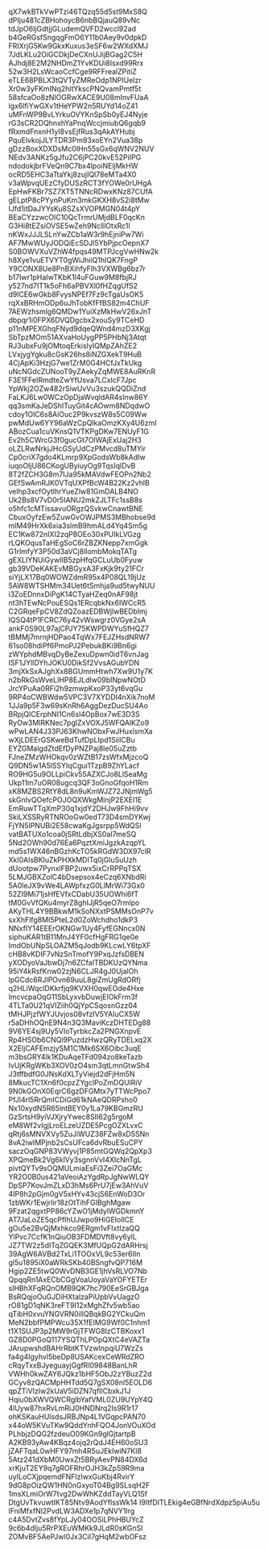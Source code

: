 qX7wkBTkVwPTzi46TQzq55d5st9MxS8Q
dPIju481cZBHohoycB6nbBQjauQ89vNc
tdJpO6IjGdtjjGLudemQVFD2wccl92ad
b4GeRGsfSngqgFmO6Y11b0Aey9v0dpkD
FRIXrjG5Kw9GkxKuxus3eSF6w2WXdXMJ
7JdLKLu2OiGCDkjDeCXnUJijBGag2C5H
AJhdj8E2M2NHDmZ1YvKDUi8Isxd99Rrx
52w3H2LsWcaoCcfCge9RFFrealZPitiZ
eTLE68PBLX3tQVTyZMReOdp1NPIUeIzr
Xr0w3yFKmINq2hltYkscPNQvamPmtf5t
58sfcaOo8zNlOGRwXACE9U08mInvFUaA
lgx6lfiYwGXv1tHeYPW2n5RUYd14oZ41
uMFnWP9BvLYrkuOVYKnSpSb0yEJ4Nyje
rG3sCR2DQhnxhYaPnqWccjmiubQ6gqb9
fRxmdFnxnH1yI8vsEjfRus3qAkAYHubj
PquElvkojJLYTDR3Pm93xoEYn2Vua38p
gDzzBoxXDXDsMc0IHn55sGx6qWNV2NUV
NEdv3ANKz5gJfu2C6jPC20kvE52PiIPG
ndodokjbrFVeQn9C7bx4lpoiNEljMkHW
ocRD5EHC3aTtaYkj8zujIQl78eMTa4X0
v3aWpvqUEzCfyDUSzRCT3fYOWe0rUHgA
EpHwFKBr7SZ7XT5TNNcRDwxKNz87CUfA
gELptP8cPYynPuKm3mkGKXH8vS2i8tMw
IJfd1itDaJYYsKu8SZsXVOPMGN04t4pY
BEaCYzzwcOlC10QcTrmrUMjdBLF0qcKn
G3Hi8tEZsiOVSE5wZeh9NclllOtxRc1l
nKWxJJJLSLnYwZCb1aW3r9hEjniPw7Wi
AF7MwWUyJODQiEcSDJl5YbPjpcOepnX7
S0BOWVXuVZhW4fpqs49MTPJcgVwHNw2k
h8Xye1vuETVYT0gWiJhiiQ1hIQK7FngP
Y9CONX8Ue8PnBXihfyFlh3VXWBg6bz7r
b17Iwr1pHaIwTKbK1l4uFGuw9M8fbjRJ
y527nd7IT1k5oFh6aPBVXl0fHZqgUfS2
d9lCE6wGkb8FvysNPEf7Fz9cTgaUsOK5
rqXxBRHmODp6uJhTobKfFfBS82m4ChUF
7AEWzhsmlg6QMDw1YuiXzMkHwV26xJnT
dbpqr1i0FPX6DVQDgcbx2xouSy9TCeHD
p11nMPEXGhqFNyd9dqeQWnd4mzD3XKgj
SbTpzMOm51AXvaHoUygPP5PHbNj3Atqt
RJ3ubxFu9jOMtoqErkisIyIQMpZAhZE2
LVxjygYgku8cGsK26hs8iNZGXekT9HuB
4CjApKi3HzjG7we1ZrM0G4HCfJxTkUkg
uNcNGdcZUNooT9yZAekyZqMWE8AuRKnR
F3E1FFeIRmdteZwYfUsva7LCxIcF7Jpc
YpWkj2OZw482rSiwUvVu3szukQQDiZnd
FaLKJ6Lw0WCzOpDjaWvqldAR4sInw86Y
qq3smKaJeDShITuyGit4cAOwm8NDqdwO
cdoy1OlC6s8AiOuc2P9kvszW8s5C09Ww
pwMdUw6YY96aWzCpQlkaOmzKXy4U6zmI
ABozCua1cuVKnsQ1VTKPgDKw7ENUyF1G
Ev2h5CWrcG3f0gucGt7OlWAjExUaj2H3
oLZLRwNrkjJHcGSyUdCzPMvcd8uTMYir
Cp0criX7gdo4KLmrp9XpGodsWb8kAdIw
iuqoOIjU86CKogUByiuyOg9TqsIqIDvB
8T2fZCH3G8m7IJa95kMAVdwFEOPn2Nb2
GEfSwAmRJK0VTqUXPfBcW4B22Kz2vhlB
velhp3xcfOytlhrYueZlw81GmDALB4NO
Uk2Bs8V7vD0r5IANU2mkZJLTFc1ssB8s
o5hfc1cMTissavuORgzQSvkwCnawtBNE
CbuxOyfzEw5ZuwGvOWJPMS3MBhobse9d
mlM49HrXk6xia3slmB9hmALd4Yq4Sm5g
EC1Kw872nIXI2zqP8OEo30xPUIkLVGzg
rLQKOqusTaHEgSoC6rZBZKNepp7xmGgk
G1rlmfyY3P50d3aVCj8llombMokqTATg
gEXLIYNUiGywIlB5zpHfqGCLuUb0Fyuw
gb39VDeKAKEvMBGyxA3FxKjk9ty21FCr
siYjLX17Bq0WOWZdmR95x4P08QL19jUz
5AW8WTSHMm34Uet6tSmhja9ud5twyNUU
i3ZoEDnnxDiPgK14CTyaHZeq0nAF98jt
nt3hTEwNcPouESQs1ERcqbkNx6IWCcR5
C2GRqeFpCV8ZdQZoazEDBWjlwBEDblmj
IQSQ4tP1FCRC76y42vWswgrz0VGye2sA
ankF0S90L97ajCPJY75KWPDWYuSfHQZ7
tBMMj7mrnjHDPao4TqWx7FEJZHsdNRW7
61so08hdiPf6PmoPJ2PebukBKi9Bn6gi
zWYphdMBvqDyBeZexuDpwn0idT6vnJag
ISF1JYllDYhJOKU0DikSf2VvsAGubYDN
3mjXkSxAJghXx8BGUmmHtwh7Xw9U1y7K
n2bRkGsWveLIHP8EJLdlw09bINpwNOtD
JrcYPuAa0RFi2h9zmwpKxoP33yt6vqGu
9RP4oCWBWdw5VPC3V7XYDDI4nXik7noM
1JJa9p5F3w69sKnRh6AggDezDucSU4Ao
BRpjQICErphNI1Cn6sl4OpBox7wE3D3S
RyOw3MlRKNec7pgIZxVOXJ5WFQAlKZo9
wPwLAN4J33PJ63KhwNObxFwJHuxlsmXa
wXjLDEErGSKweBdTufDpLIpd1SiiICBu
EYZGMalgdZtdEfDyPNZPaj8le05uZztb
FJneZMzWHOkqv0zWZtB17zsWfxMjzcoQ
Q9DN5w1A5lSSYIqCgui1TzpB9ZhYLacf
RO9HG5u9OLLpiCkv55AZXCJo8LlSeaMg
Ukp11m7uOR08ugcq3QF3oGnoGfqoH1Rm
xK8MZBS2RtY8dL8n9uKmWJZ72JNjmWg5
skGnIvQOefcPOJOQXWkgMinjP2EXEI1E
EmRuwTTqXmP30q1xjdY2DHJw9FhHi9vv
SkiLXSSRyRTNROoGw0edT73D4smDYKwj
FjYN5lPNUBi2E58cwaKgJgsrpp5WdQSl
vatBATUXo1coa0jSRtLdbjXS0aI7meSQ
5Nd2OWh90d76Ea6PqztXmiJgzkAzqpYL
md5s1WX46nBGzhKcTO5kRGdW3DX97clR
XkI0AlsBKIuZkPHXkMDITq0jGluSuUzh
dUootpw7PynxlFBP2uwx5ixCrRPPqTSX
5LMJGBXZolC4bDsepsox4eCzq6XNbdRi
5A0leJX9vWe4LAWpfxzG0LlMrWi73Gx0
52ZI9Mi71jsHfEVfxCDabU35UOWhi6fT
tM0GvVfQKu4myrZ8ghIJjR5qeO7rmlpo
AKyTHL4Y9BBkwM1kSoNXxtPSMMsOnP7v
sxXhFlfg8MI5PteL2d0ZoWchdho1dkP3
NNxfIY14EEErOKNGw1Uy4FyfEGNncx0N
siphuKAR1tB11MnJ4YF0cfHgFRG1qe0e
ImdObUNpSLOAZM5qJodb9KLcwLY6tpXF
cHB8vKDIF7vNzSnTmofY9PxqJzfsDBEN
yXODyoVaJbwDj7n6ZCfaITBDKUzQYNma
95iY4kRsfKnw02zjN6CLJR4gJ0UjalOh
lpGCdc6RJIPOvn69uuL8giZmUgRdORfj
q2HLiWqclDKkrfjq9KVXH0qwEOde4Hxe
ImcvcpaOqG11SbLyxvbDuwjEIOkFrm3f
4TLTa0U21qVIZiih0QjYpCSqosnGzz04
tMHJPjzfWYJUvjos08vfzIV5YAIuCX5W
r5aDHhOQnE9N4n3Q3MaviKczDHTEDg88
9V6YE4sj9Uy5VIoTyrbkcZa2PNGXnpvE
Rp4HSOb6CNQi9PuzdzHwzQRyTDELxq2X
X2EljCAFEmzjySM1C1Mk6SX6Oibc3uqE
m3bsGRY4lk1KDuAqeTFd094zo8keTazb
IvUjKRgWKb3XOV0zO4sm3qtLmnGtwSh4
J3tffbdfG0JNsKdXLTyViejd2dFjHm5N
8MkucTC1Xn6f0cpzZYgclPoZmDQUlRiV
9N0kGOnX0EqrC6gzDFGMtx7yTTWcPpo7
PfJl4rl5RrQmlCDiGd61kNAeQDRPsho0
Nx10xydN5R65lntBEY0y1La79KBGmzRU
GzSrtsH9yiVJXjryYwec8SII62g5rgoM
eM8Wf2vIgjLroELzeUZDE5PcgOZXLvxC
qRtj6sMNVXVy5ZuJiWUZ38FZw8xD5SNn
8vA2iwIMPjnb2sCsUFca6dvRbuESuCPY
saczOqGNP83VWyvj1P85mtGQWq2QpXp3
XPQmeBk2Vg6klVy3sgnnVvI4XIcNnTgL
pivtQYTv9sOQMULmiaEsFi3Zei7OaGMc
YR2O0B0us421aVeoiAzYgdRpJgNwWLQY
DpSP7KovJmZLxD3hMs6PrU7jEw3AhVuV
4IP8h2pGjm0gV5xHYv43cjS6EnWoD3Or
1zbWKr1EwjrIir18zOtTihFGIBghMgaw
9Fzat2qgxtPP86cYZwO1jMdylWGDkmnY
AT7JaLoZE5qcPfIhUJwpo9HiGEIoIlCE
gOu5e2BvQjMxhkco9ERgm1vFIxtIzaQQ
YlPvc7CcfK1nQiuOB3FDMDVft8vy6ylL
JZ7TW2z5dITqZGQEK3MfUQpG2dARHrsj
39AgW6AVBd2TxLi1TOOxVL9c53er6IIn
gl5u1895iX0aWRkSKb40BSngfvQP716M
Hgip2ZE5twQ0WvDNB3GE1jhVsRLVO7Nb
QpqqRn1AxECbCGgVoaUoyaVaYOFYETEr
sIHBhXFqRQnOMB9QK7hc790EeSrGBJga
BsRQqjoOuGJDiHXtalzaPiUpbVvUagzO
rO81gD1qNK3reFT9I12xMghZfv5wb5ao
qTibH0xvuYNGVRN0illQBqkBG2YCkuQm
MeN2bbfPMPWcu35X1fEIMG9Wf0C1nhm1
t1X1SUJP3p2MW9rGjTFWG8IzCTBKoxx1
GZ8D0PGoQ117YSQThLPOpQXtC4eVAZTa
JArupwshdBAHrRbtKTVzwInpqiU7WzZs
fa4g4Igyhvl5beDp8USAKcexCeWRdZRO
cRqyTxxBJyeguayjGgfRl09848BanLhR
VWHh0kwZAY6JQkz1bHF5ObJ2zYBuzZ2d
GCyv8zQACMpHHTdd5Q7gSX08nl5EOLD6
qpZTiVIzIw2kUaV5iDZN7qfIlCbxkJ1J
Hqiu0bXWVQWCRglbYafVML0ZU9UYpY4Q
4lUyw87hxRvLmRiJ0HNDNrq2Is9R1r17
ohKSKauHUlsdsJRBJNp4L1VGqpcPAN70
x44oW5KVuTKw9QddYnhFQO4JonVOuXOd
PLhbjzDQG2fzdeuO09KGn9glGjtartpB
A2KB93yAw4KBqz4ojq2rQdJ4EH60oSU3
jZAFTqaL0wHFY97mh4R5uJEkIwiN7KI8
5Atz241dXbM0UwxZt5BRyAevPN84DX6d
xrKjuT2EY9q7gROFRhrOJH3kZp59R9ma
uyILoCXjpqemdFNFIzlwxGuKbj4RvirY
9dG8pOizQW1HN0nGxyoT04Bg9SLsqH2F
1msXLmiOrW7tvg2DwWhKZddTayVLQ1Sf
DtgUvTkvuwtIKT85Ntv9AodYflssWk14
I9ItfDITLEkig4eGBfNrdXdpz5piAu5u
lFniMfxfNl2PvdLW3ADXe1p7qNVY1Irg
c4A5DvtZvs8fYpLJy04OOSiLPhHBUYcZ
9c6b4dIju5RrPXEuWMKk9JLdR0sKGnSI
ZOMvBF5AePJwl0Jx3CiI7gHqM2wbOFsz
